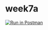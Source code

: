 # week7a
[![Run in Postman](https://run.pstmn.io/button.svg)](https://app.getpostman.com/run-collection/8863b1f626bcdc665b2d#?env%5BLongHW3%5D=W3sia2V5IjoibmFtZSIsInZhbHVlIjoiNTkwNTUiLCJlbmFibGVkIjp0cnVlfSx7ImtleSI6InBhc3N3b3JkIiwidmFsdWUiOiI3NTM4OCIsImVuYWJsZWQiOnRydWV9LHsia2V5IjoidXNlcm5hbWUiLCJ2YWx1ZSI6Ijk5NTkzIiwiZW5hYmxlZCI6dHJ1ZX0seyJrZXkiOiJ0b2tlbiIsInZhbHVlIjoiSldUIGV5SmhiR2NpT2lKSVV6STFOaUlzSW5SNWNDSTZJa3BYVkNKOS5leUpwWkNJNklqVmxObVkwWVRJMk5HTXdNMkl4TURBeE56azVaVGt3WlNJc0luVnpaWEp1WVcxbElqb2lPVGsxT1RNaUxDSnBZWFFpT2pFMU9EUXpOVEUzT1RCOS51ZWotQ21jdjB5S2g2ZWtUUTQtc08xYUhJYmVEbEtILTFPbV9qdnZIeDJ3IiwiZW5hYmxlZCI6dHJ1ZX1d)
